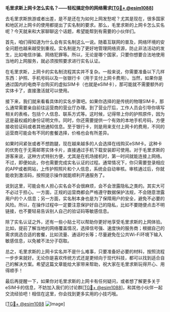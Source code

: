 **毛里求斯上网卡怎么实名？——轻松搞定你的网络需求[[TG💪+ @esim1088](https://t.me/s/esim1088)]**

去毛里求斯旅游或者出差，是不是还在为如何上网发愁呢？尤其是现在，很多国家和地区对上网卡的使用都提出了实名制的要求。那么，毛里求斯的上网卡怎么实名呢？今天就来和大家聊聊这个话题，希望能帮到有需要的小伙伴们。

首先，咱们得知道为什么会有实名制这么一说。随着互联网的普及，网络环境的安全问题也越来越受到重视。实名制是为了更好地管理网络资源，防止非法活动的发生，比如电信诈骗、网络犯罪等。所以，无论是哪个国家，只要你想要合法地使用当地的上网服务，就必须按照要求进行实名认证。

在毛里求斯，上网卡的实名制流程其实并不复杂。一般来说，你需要准备以下几样东西：护照、手机号码以及一张银行卡（用于支付上网卡费用）。当然，如果你是通过国内的电商平台购买的虚拟SIM卡（也就是eSIM卡），那可能就不需要额外的实体卡了，直接激活就可以使用。

接下来，我们就来看看具体的实名步骤吧。如果你选择的是传统的物理SIM卡，那么通常需要亲自前往运营商的营业厅办理。到了营业厅后，工作人员会引导你填写相关的表格，包括个人信息、联系方式等。这时候，记得带上你的护照原件，因为这是最权威的身份证明文件。同时，你还需要提供一个有效的本地手机号码，方便接收验证码或者其他通知信息。至于银行卡，则是用来支付上网卡的费用，不同的运营商可能会有不同的套餐选择，价格也会有所差异。

如果时间紧张或者不想跑腿，现在越来越多的人会选择在线购买eSIM卡。这种卡的优势在于无需邮寄实体卡片，直接通过手机下载安装即可使用。对于毛里求斯的游客来说，这种方式特别方便，尤其是在机场接机时，第一时间就能连接上网络。不过，即便如此，你也需要完成实名认证的过程。通常情况下，你只需要登录相应的APP或者网站，上传护照照片和个人信息，系统会自动审核。审核通过后，你就能收到激活码，按照提示操作就能顺利开通服务了。

说到这里，可能会有人担心实名会不会很麻烦，会不会泄露隐私之类的。其实大可不必过于担心。一方面，正规的运营商都会严格遵守数据保护法规，不会随意泄露用户的个人信息；另一方面，实名制本身也是为了保障用户的安全，避免不必要的风险。所以，在操作过程中一定要注意保护好自己的隐私，比如不要随便点击不明链接，也不要轻易告诉别人自己的验证码等敏感信息。

除了实名认证之外，还有一些小贴士可以帮助你更好地享受毛里求斯的上网体验。比如，提前了解当地的网络覆盖情况，选择信号强、速度快的服务商；根据自己的需求挑选合适的套餐，比如流量、通话时长等；尽量避免在公共Wi-Fi环境下输入敏感信息，以免被不法分子窃取。

总之，毛里求斯的上网卡实名并不是什么难事，只要准备好必要的材料，按照流程一步步来就好。无论你是喜欢传统方式还是更倾向于现代科技，都可以找到适合自己的解决方案。希望这篇文章能给大家带来帮助，祝大家在毛里求斯玩得开心、用得顺手！

最后再提醒一下，如果你对毛里求斯的上网卡有任何疑问，或者想了解更多关于eSIM卡的信息，不妨加入我们的讨论群[[TG💪+ @esim1088](https://t.me/s/esim1088)]，和其他小伙伴一起交流经验吧！相信在这里，你会找到更多实用的小技巧哦。

[[TG💪+ @esim1088](https://t.me/s/esim1088) ![Image](https://i.postimg.cc/4NQfJmqS/Snipaste-2025-05-13-00-14-12.png)]